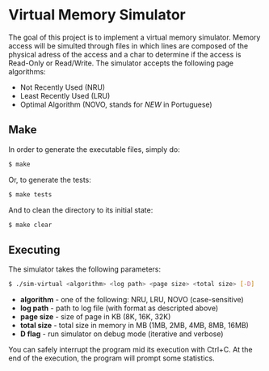 # Virtual Memory Simulator

The goal of this project is to implement a virtual memory simulator. Memory access will be simulted through files in which
lines are composed of the physical adress of the access and a char to determine if the access is Read-Only or Read/Write.
The simulator accepts the following page algorithms:

* Not Recently Used (NRU)
* Least Recently Used (LRU)
* Optimal Algorithm (NOVO, stands for *NEW* in Portuguese)

## Make

In order to generate the executable files, simply do:

``` bash
$ make
```

Or, to generate the tests:

``` bash
$ make tests
```

And to clean the directory to its initial state:

``` bash
$ make clear
```

## Executing

The simulator takes the following parameters:

``` bash
$ ./sim-virtual <algorithm> <log path> <page size> <total size> [-D]
```

* **algorithm** - one of the following: NRU, LRU, NOVO (case-sensitive)
* **log path** - path to log file (with format as descripted above)
* **page size** - size of page in KB (8K, 16K, 32K)
* **total size** - total size in memory in MB (1MB, 2MB, 4MB, 8MB, 16MB)
* **D flag** - run simulator on debug mode (iterative and verbose)

You can safely interrupt the program mid its execution with Ctrl+C.
At the end of the execution, the program will prompt some statistics.
